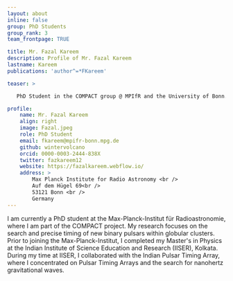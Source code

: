 ```yaml
---
layout: about
inline: false
group: PhD Students
group_rank: 3
team_frontpage: TRUE

title: Mr. Fazal Kareem
description: Profile of Mr. Fazal Kareem
lastname: Kareem
publications: 'author^=*FKareem'

teaser: >

   PhD Student in the COMPACT group @ MPIfR and the University of Bonn.  Research interests: Pulsar Search and Timing, Signal Processing, Compact Objects, Tests of Gravity, and Gravitational Waves.

profile:
    name: Mr. Fazal Kareem
    align: right
    image: Fazal.jpeg
    role: PhD Student
    email: fkareem@mpifr-bonn.mpg.de
    github: wintervolcano
    orcid: 0000-0003-2444-838X
    twitter: fazkareem12
    website: https://fazalkareem.webflow.io/
    address: >
        Max Planck Institute for Radio Astronomy <br />
        Auf dem Hügel 69<br />
        53121 Bonn <br />
        Germany
---
```


I am currently a PhD student at the Max-Planck-Institut für Radioastronomie, where I am part of the COMPACT project. My research focuses on the search and precise timing of new binary pulsars within globular clusters. Prior to joining the Max-Planck-Institut, I completed my Master's in Physics at the Indian Institute of Science Education and Research (IISER), Kolkata. During my time at IISER, I collaborated with the Indian Pulsar Timing Array, where I concentrated on Pulsar Timing Arrays and the search for nanohertz gravitational waves.

